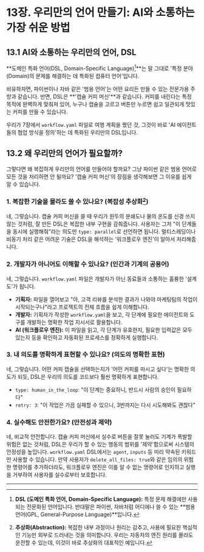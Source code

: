 # 13장. 우리만의 언어 만들기: AI와 소통하는 가장 쉬운 방법

## 13.1 AI와 소통하는 우리만의 언어, DSL

**도메인 특화 언어(DSL, Domain-Specific Language)[^1]**는 말 그대로 '특정 분야(Domain)의 문제를 해결하는 데 특화된 컴퓨터 언어'입니다.

비유하자면, 파이썬이나 자바 같은 '범용 언어'는 어떤 요리든 만들 수 있는 전문가용 주방과 같습니다. 반면, DSL은 **'캡슐 커피 머신'**과 같습니다. 커피를 내린다는 특정 목적에 완벽하게 맞춰져 있어, 누구나 캡슐을 고르고 버튼만 누르면 쉽고 일관되게 맛있는 커피를 만들 수 있습니다.

우리가 7장에서 `workflow.yaml` 파일로 여행 계획을 짰던 것, 그것이 바로 'AI 에이전트들의 협업 방식을 정의'하는 데 특화된 우리만의 DSL입니다.

## 13.2 왜 우리만의 언어가 필요할까?

그렇다면 왜 복잡하게 우리만의 언어를 만들어야 할까요? 그냥 파이썬 같은 범용 언어로 모든 것을 처리하면 안 될까요? '캡슐 커피 머신'의 장점을 생각해보면 그 이유를 쉽게 알 수 있습니다.

### 1. 복잡한 기술을 몰라도 쓸 수 있나요? (복잡성 추상화[^2])
네, 그렇습니다. 캡슐 커피 머신을 쓸 때 우리가 원두의 분쇄도나 물의 온도를 신경 쓰지 않는 것처럼, 잘 만든 DSL은 복잡한 내부 구현을 감춰줍니다. 사용자는 그저 "이 단계들을 동시에 실행해줘"라는 의도만 `type: parallel`로 선언하면 됩니다. 멀티스레딩이나 비동기 처리 같은 어려운 기술은 DSL을 해석하는 '워크플로우 엔진'이 알아서 처리해줍니다.

### 2. 개발자가 아니어도 이해할 수 있나요? (인간과 기계의 공용어)
네, 그렇습니다. `workflow.yaml` 파일은 개발자가 아닌 동료들과 소통하는 훌륭한 '설계도'가 됩니다.
- **기획자:** 파일을 열어보고 "아, 고객 리뷰를 분석한 결과가 나와야 마케팅팀의 작업이 시작되는구나"라고 프로젝트의 전체 흐름을 쉽게 이해합니다.
- **개발자:** 기획자가 작성한 `workflow.yaml`을 보고, 각 단계에 필요한 에이전트와 도구를 개발하는 명확한 작업 지시서로 활용합니다.
- **AI (워크플로우 엔진):** 이 파일을 읽고, 각 단계가 유효한지, 필요한 입력값은 모두 있는지 등을 확인하고 자동화된 프로세스를 정확하게 실행합니다.

### 3. 내 의도를 명확하게 표현할 수 있나요? (의도의 명확한 표현)
네, 그렇습니다. 어떤 커피 캡슐을 선택하는지가 '어떤 커피를 마시고 싶다'는 명확한 의도가 되듯, DSL은 우리의 의도를 코드보다 훨씬 명확하게 표현합니다.
- `type: human_in_the_loop`: "이 단계는 중요하니, 반드시 사람의 승인이 필요하다"
- `retry: 3`: "이 작업은 가끔 실패할 수 있으니, 3번까지는 다시 시도해봐도 괜찮다"

### 4. 실수해도 안전한가요? (안전성과 제약)
네, 비교적 안전합니다. 캡슐 커피 머신에서 실수로 버튼을 잘못 눌러도 기계가 폭발할 위험은 없는 것처럼, DSL은 우리가 할 수 있는 행동의 범위를 '제약'함으로써 시스템의 안정성을 높입니다. `workflow.yaml` DSL에서는 `agent`, `inputs` 등 미리 약속된 키워드만 사용할 수 있습니다. 만약 사용자가 `delete_all_files: true`와 같은 임의의 위험한 명령어를 추가하더라도, 워크플로우 엔진은 이를 알 수 없는 명령어로 인지하고 실행을 거부하여 사용자를 실수로부터 보호합니다.

---
[^1]: **DSL (도메인 특화 언어, Domain-Specific Language):** 특정 문제 해결에만 사용되는 전문화된 언어입니다. 반대말은 파이썬, 자바처럼 어디에나 쓸 수 있는 **범용 언어(GPL, General-Purpose Language)**입니다.
[^2]: **추상화(Abstraction):** 복잡한 내부 과정이나 원리는 감추고, 사용에 필요한 핵심적인 기능만 외부로 드러내는 것을 의미합니다. 우리는 자동차의 엔진 원리를 몰라도 운전할 수 있는데, 이것이 바로 추상화의 대표적인 예입니다.
